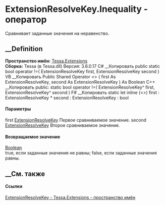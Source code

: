 # ExtensionResolveKey.Inequality - оператор
Сравнивает заданные значения на неравенство.
##  __Definition
 **Пространство имён:** [Tessa.Extensions](N_Tessa_Extensions.htm)  
 **Сборка:** Tessa (в Tessa.dll) Версия: 3.6.0.17
C# __Копировать
     public static bool operator !=(
    	ExtensionResolveKey first,
    	ExtensionResolveKey second
    )
VB __Копировать
     Public Shared Operator <> ( 
    	first As ExtensionResolveKey,
    	second As ExtensionResolveKey
    ) As Boolean
C++ __Копировать
     public:
    static bool operator !=(
    	ExtensionResolveKey^ first, 
    	ExtensionResolveKey^ second
    )
F# __Копировать
     static let inline (<>)
            first : ExtensionResolveKey * 
            second : ExtensionResolveKey  : bool
#### Параметры
first [ExtensionResolveKey](T_Tessa_Extensions_ExtensionResolveKey.htm)
    Первое сравниваемое значение.
second [ExtensionResolveKey](T_Tessa_Extensions_ExtensionResolveKey.htm)
    Второе сравниваемое значение.
#### Возвращаемое значение
[Boolean](https://learn.microsoft.com/dotnet/api/system.boolean)  
true, если заданные значения не равны; false, если заданные значения равны.
## __См. также
#### Ссылки
[ExtensionResolveKey - ](T_Tessa_Extensions_ExtensionResolveKey.htm)
[Tessa.Extensions - пространство имён](N_Tessa_Extensions.htm)
